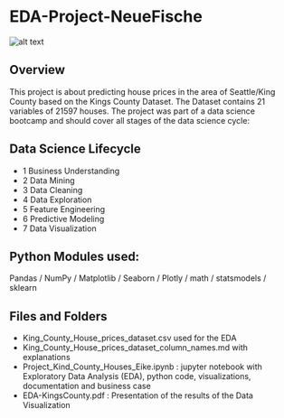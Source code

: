 # EDA-Project-NeueFische


![alt text](https://media.tacdn.com/media/attractions-splice-spp-674x446/0b/27/60/b5.jpg)

## Overview

This project is about predicting house prices in the area of Seattle/King County based on the Kings County Dataset. The Dataset contains 21 variables of 21597 houses. The project was part of a data science bootcamp and should cover all stages of the data science cycle:

## Data Science Lifecycle

- 1 Business Understanding
- 2 Data Mining
- 3 Data Cleaning
- 4 Data Exploration
- 5 Feature Engineering
- 6 Predictive Modeling
- 7 Data Visualization


## Python Modules used:
Pandas / NumPy / Matplotlib / Seaborn / Plotly / math / statsmodels / sklearn

## Files and Folders

- King_County_House_prices_dataset.csv used for the EDA
- King_County_House_prices_dataset_column_names.md with explanations
- Project_Kind_County_Houses_Eike.ipynb : jupyter notebook with Exploratory Data Analysis (EDA), python code, visualizations, documentation and business case
- EDA-KingsCounty.pdf : Presentation of the results of the Data Visualization


